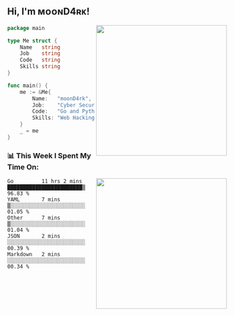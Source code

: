 <h2> Hi, I'm ᴍᴏᴏɴD4ʀᴋ!</h2>
<img align='right' src="https://github-readme-stats.vercel.app/api?username=moond4rk&show_icons=true&theme=radical" width="300">


```go
package main

type Me struct {
	Name   string
	Job    string
	Code   string
	Skills string
}

func main() {
	me := &Me{
		Name:   "moonD4rk",
		Job:    "Cyber Security Engineer",
		Code:   "Go and Python and Others",
		Skills: "Web Hacking ^o^",
	}
	_ = me
}
```



<h3>📊 This Week I Spent My Time On:</h3>
<img align='right' src="https://spotify-github-profile.vercel.app/api/view?uid=dayjackson56081&cover_image=true&theme=novatorem" width="300">

<!--START_SECTION:waka-->
```text
Go         11 hrs 2 mins   ████████████████████████▒   96.83 % 
YAML       7 mins          ▒░░░░░░░░░░░░░░░░░░░░░░░░   01.05 % 
Other      7 mins          ▒░░░░░░░░░░░░░░░░░░░░░░░░   01.04 % 
JSON       2 mins          ░░░░░░░░░░░░░░░░░░░░░░░░░   00.39 % 
Markdown   2 mins          ░░░░░░░░░░░░░░░░░░░░░░░░░   00.34 % 
```
<!--END_SECTION:waka-->

